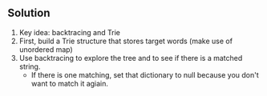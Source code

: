 ## Solution
1. Key idea: backtracing and Trie
2. First, build a Trie structure that stores target words (make use of unordered map)
3. Use backtracing to explore the tree and to see if there is a matched string.
    - If there is one matching, set that dictionary to null because you don't want to match it agiain.
